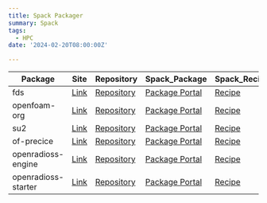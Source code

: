 ```yaml
---
title: Spack Packager
summary: Spack
tags:
  - HPC
date: '2024-02-20T08:00:00Z'

---
```




|Package|Site|Repository|Spack_Package|Spack_Recipe|
|--|--|--|--|--|
|fds|[Link](https://pages.nist.gov/fds-smv/)|[Repository](https://github.com/firemodels/fds)|[Package Portal](https://packages.spack.io/package.html?name=fds)|[Recipe](https://github.com/spack/spack/tree/develop/var/spack/repos/builtin/packages/fds/package.py)|
|openfoam-org|[Link](https://pages.nist.gov/fds-smv/)|[Repository](https://github.com/firemodels/fds)|[Package Portal](https://packages.spack.io/package.html?name=openfoam-org)|[Recipe](https://github.com/spack/spack/tree/develop/var/spack/repos/builtin/packages/openfoam-org/package.py)|
|su2|[Link](https://pages.nist.gov/fds-smv/)|[Repository](https://github.com/firemodels/fds)|[Package Portal](https://packages.spack.io/package.html?name=su2)|[Recipe](https://github.com/spack/spack/tree/develop/var/spack/repos/builtin/packages/su2/package.py)|
|of-precice|[Link](https://pages.nist.gov/fds-smv/)|[Repository](https://github.com/firemodels/fds)|[Package Portal](https://packages.spack.io/package.html?name=of-precice)|[Recipe](https://github.com/spack/spack/tree/develop/var/spack/repos/builtin/packages/of-precice/package.py)|
|openradioss-engine|[Link](https://pages.nist.gov/fds-smv/)|[Repository](https://github.com/firemodels/fds)|[Package Portal](https://packages.spack.io/package.html?name=openradioss-engine)|[Recipe](https://github.com/spack/spack/tree/develop/var/spack/repos/builtin/packages/openradioss-engine/package.py)|
|openradioss-starter|[Link](https://pages.nist.gov/fds-smv/)|[Repository](https://github.com/firemodels/fds)|[Package Portal](https://packages.spack.io/package.html?name=openradioss-starter)|[Recipe](https://github.com/spack/spack/tree/develop/var/spack/repos/builtin/packages/openradioss-starter/package.py)|


